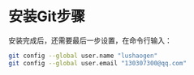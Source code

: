 # 安装Git步骤

安装完成后，还需要最后一步设置，在命令行输入：

```sh
git config --global user.name "lushaogen"
git config --global user.email "130307300@qq.com"
```
